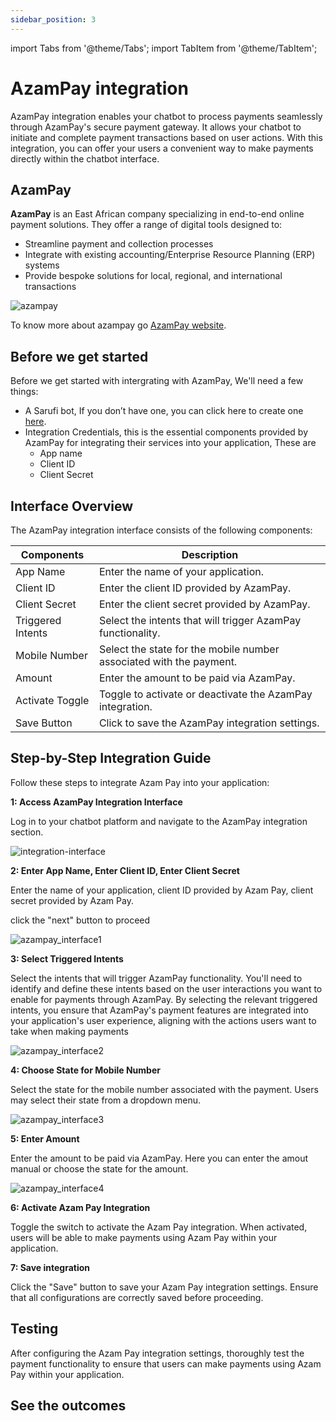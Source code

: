 ```yaml
---
sidebar_position: 3
---
```

import Tabs from '@theme/Tabs';
import TabItem from '@theme/TabItem';

# AzamPay integration

AzamPay integration enables your chatbot to process payments seamlessly through AzamPay's secure payment gateway. It allows your chatbot to initiate and complete payment transactions based on user actions. With this integration, you can offer your users a convenient way to make payments directly within the chatbot interface.

## AzamPay
**AzamPay** is an East African company specializing in end-to-end online payment solutions. They offer a range of digital tools designed to:

- Streamline payment and collection processes
- Integrate with existing accounting/Enterprise Resource Planning (ERP) systems
- Provide bespoke solutions for local, regional, and international transactions

![azampay](/img/azampay-image.png)

To know more about azampay go  [AzamPay website](https://azampay.com/).

## Before we get started

Before we get started with intergrating with AzamPay, We'll need a few things:
- A Sarufi bot, If you don’t have one, you can click here to create one [here](https://sarufi.io).
- Integration Credentials, this is the essential components provided by AzamPay for integrating their services into your application, These are
    - App name
    - Client ID
    - Client Secret

## Interface Overview

The AzamPay integration interface consists of the following components:

| Components            | Description                                               |
|-------------------|-----------------------------------------------------------|
| App Name          | Enter the name of your application.                       |
| Client ID         | Enter the client ID provided by AzamPay.                  |
| Client Secret     | Enter the client secret provided by AzamPay.              |
| Triggered Intents | Select the intents that will trigger AzamPay functionality.|
| Mobile Number     | Select the state for the mobile number associated with the payment. |
| Amount            | Enter the amount to be paid via AzamPay.                  |
| Activate Toggle   | Toggle to activate or deactivate the AzamPay integration. |
| Save Button       | Click to save the AzamPay integration settings.           |

## Step-by-Step Integration Guide
Follow these steps to integrate Azam Pay into your application:

**1: Access AzamPay Integration Interface**

Log in to your chatbot platform and navigate to the AzamPay integration section.

![integration-interface](/img/integration_interface_image.png)

**2: Enter App Name, Enter Client ID, Enter Client Secret**

Enter the name of your application, client ID provided by Azam Pay, client secret provided by Azam Pay.

click the "next" button to proceed

![azampay_interface1](/img/azampay-interface1.png)

**3: Select Triggered Intents**

Select the intents that will trigger AzamPay functionality. You'll need to identify and define these intents based on the user interactions you want to enable for payments through AzamPay.
By selecting the relevant triggered intents, you ensure that AzamPay's payment features are integrated into your application's user experience, aligning with the actions users want to take when making payments

![azampay_interface2](/img/azampay-interface2.png)

**4: Choose State for Mobile Number**

Select the state for the mobile number associated with the payment. Users may select their state from a dropdown menu.

![azampay_interface3](/img/azampay-interface3.png)

**5: Enter Amount**

Enter the amount to be paid via AzamPay.  Here you can enter the amout manual or choose the state for the amount.

![azampay_interface4](/img/azampay-interface4.png)

**6: Activate Azam Pay Integration**

Toggle the switch to activate the Azam Pay integration. When activated, users will be able to make payments using Azam Pay within your application.

**7: Save integration**

Click the "Save" button to save your Azam Pay integration settings. Ensure that all configurations are correctly saved before proceeding.

## Testing

After configuring the Azam Pay integration settings, thoroughly test the payment functionality to ensure that users can make payments using Azam Pay within your application.
## See the outcomes



<!-- Integrating Azam Pay into your application enhances the payment processing capabilities and provides users with a convenient and secure payment experience. Follow this guide to successfully integrate Azam Pay into your application. -->







